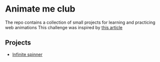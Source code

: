 # Animate me club

The repo contains a collection of small projects for learning and practicing web animations
This challenge was inspired by [this article](https://dev.to/acupoftee/25-days-of-css-animations-teaching-myself-css-through-motion-design-4l10)

## Projects

- [Infinite spinner](https://github.com/Yvad60/animate-me-club/tree/infinite-spinner)

